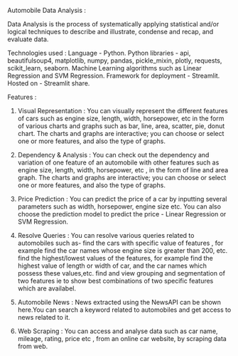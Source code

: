 Automobile Data Analysis :

Data Analysis is the process of systematically applying statistical and/or logical techniques to describe and illustrate, condense and recap, and evaluate data.

Technologies used :
Language - Python.
Python libraries - api, beautifulsoup4, matplotlib, numpy, pandas, pickle_mixin, plotly, requests, scikit_learn, seaborn.
Machine Learning algorithms such as Linear Regression and SVM Regression.
Framework for deployment - Streamlit.
Hosted on - Streamlit share.

Features :
1. Visual Representation :
You can visually represent the different features of cars such as engine size, length, width, horsepower, etc in the form of various charts and graphs such as bar, line, area, scatter, pie, donut chart. The charts and graphs are interactive; you can choose or select one or more features, and also the type of graphs.

2. Dependency & Analysis :
You can check out the dependency and variation of one feature of an automobile with other features such as engine size, length, width, horsepower, etc , in the form of line and area graph. The charts and graphs are interactive; you can choose or select one or more features, and also the type of graphs.

3. Price Prediction :
You can predict the price of a car by inputting several parameters such as width, horsepower, engine size etc. You can also choose the prediction model to predict the price - Linear Regression or SVM Regression.

4. Resolve Queries :
You can resolve various queries related to automobiles such as-
find the cars with specific value of features , for example find the car names whose engine size is greater than 200, etc.
find the highest/lowest values of the features, for example find the highest value of length or width of car, and the car names which possess these values,etc.
find and view grouping and segmentation of two features ie to show best combinations of two specific features which are availabel.

5. Automobile News :
News extracted using the NewsAPI can be shown here.You can search a keyword related to automobiles and get access to news related to it.

6. Web Scraping :
You can access and analyse data such as car name, mileage, rating, price etc , from an online car website, by scraping data from web.

